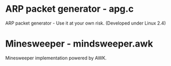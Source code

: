 # ARP packet generator - apg.c
ARP packet generator - Use it at your own risk. (Developed under Linux 2.4)
# Minesweeper - mindsweeper.awk
Minesweeper implementation powered by AWK.
